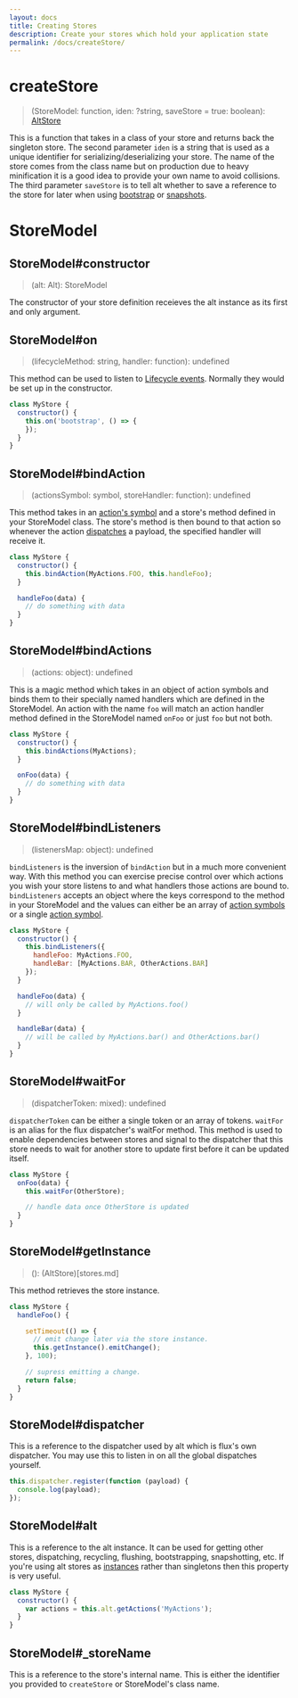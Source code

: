 ```yaml
---
layout: docs
title: Creating Stores
description: Create your stores which hold your application state
permalink: /docs/createStore/
---
```


# createStore

> (StoreModel: function, iden: ?string, saveStore = true: boolean): [AltStore](stores.md)

This is a function that takes in a class of your store and returns back the singleton store. The second parameter `iden` is a string that is used as a unique identifier for serializing/deserializing your store. The name of the store comes from the class name but on production due to heavy minification it is a good idea to provide your own name to avoid collisions. The third parameter `saveStore` is to tell alt whether to save a reference to the store for later when using [bootstrap](bootstrap.md) or [snapshots](takeSnapshot.md).

# StoreModel

## StoreModel#constructor

> (alt: Alt): StoreModel

The constructor of your store definition receieves the alt instance as its first and only argument.

## StoreModel#on

> (lifecycleMethod: string, handler: function): undefined

This method can be used to listen to [Lifecycle events](lifecycleListeners.md). Normally they would be set up in the constructor.

```js
class MyStore {
  constructor() {
    this.on('bootstrap', () => {
    });
  }
}
```

## StoreModel#bindAction

> (actionsSymbol: symbol, storeHandler: function): undefined

This method takes in an [action's symbol](actions.md#actionconstant) and a store's method defined in your StoreModel class. The store's method is then bound to that action so whenever the action [dispatches](createActions.md#actionsclassdispatch) a payload, the specified handler will receive it.

```js
class MyStore {
  constructor() {
    this.bindAction(MyActions.FOO, this.handleFoo);
  }

  handleFoo(data) {
    // do something with data
  }
}
```

## StoreModel#bindActions

> (actions: object): undefined

This is a magic method which takes in an object of action symbols and binds them to their specially named handlers which are defined in the StoreModel. An action with the name `foo` will match an action handler method defined in the StoreModel named `onFoo` or just `foo` but not both.

```js
class MyStore {
  constructor() {
    this.bindActions(MyActions);
  }

  onFoo(data) {
    // do something with data
  }
}
```

## StoreModel#bindListeners

> (listenersMap: object): undefined

`bindListeners` is the inversion of `bindAction` but in a much more convenient way. With this method you can exercise precise control over which actions you wish your store listens to and what handlers those actions are bound to. `bindListeners` accepts an object where the keys correspond to the method in your StoreModel and the values can either be an array of [action symbols](actions.md#actionconstant) or a single [action symbol](actions.md#actionconstant).

```js
class MyStore {
  constructor() {
    this.bindListeners({
      handleFoo: MyActions.FOO,
      handleBar: [MyActions.BAR, OtherActions.BAR]
    });
  }

  handleFoo(data) {
    // will only be called by MyActions.foo()
  }

  handleBar(data) {
    // will be called by MyActions.bar() and OtherActions.bar()
  }
}
```

## StoreModel#waitFor

> (dispatcherToken: mixed): undefined

`dispatcherToken` can be either a single token or an array of tokens. `waitFor` is an alias for the flux dispatcher's waitFor method. This method is used to enable dependencies between stores and signal to the dispatcher that this store needs to wait for another store to update first before it can be updated itself.

```js
class MyStore {
  onFoo(data) {
    this.waitFor(OtherStore);

    // handle data once OtherStore is updated
  }
}
```

## StoreModel#getInstance

> (): (AltStore)[stores.md]

This method retrieves the store instance.

```js
class MyStore {
  handleFoo() {

    setTimeout(() => {
      // emit change later via the store instance.
      this.getInstance().emitChange();
    }, 100);

    // supress emitting a change.
    return false;
  }
}
```

## StoreModel#dispatcher

This is a reference to the dispatcher used by alt which is flux's own dispatcher. You may use this to listen in on all the global dispatches yourself.

```js
this.dispatcher.register(function (payload) {
  console.log(payload);
});
```

## StoreModel#alt

This is a reference to the alt instance. It can be used for getting other stores, dispatching, recycling, flushing, bootstrapping, snapshotting, etc. If you're using alt stores as [instances](altInstances.md) rather than singletons then this property is very useful.

```js
class MyStore {
  constructor() {
    var actions = this.alt.getActions('MyActions');
  }
}
```

## StoreModel#_storeName

This is a reference to the store's internal name. This is either the identifier you provided to `createStore` or StoreModel's class name.
